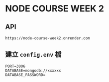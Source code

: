 # NODE COURSE WEEK 2

## API

```http
https://node-course-week2.onrender.com
```

## 建立 `config.env` 檔

```text
PORT=3006
DATABASE=mongodb://xxxxxx
DATABASE_PASSWORD=
```
